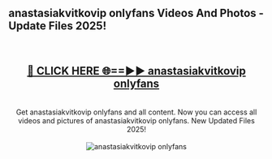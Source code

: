 <h2>anastasiakvitkovip onlyfans Videos And Photos - Update Files 2025!</h2>
<br>
<div align="center">
<h2><a href="https://linkcuts.com/hfmhzwbr" rel="nofollow">🔴 CLICK HERE 🌐==►► anastasiakvitkovip onlyfans</a></h2>
<br>
Get anastasiakvitkovip onlyfans and all content. Now you can access all videos and pictures of anastasiakvitkovip onlyfans. New Updated Files 2025!
<br>
<br>
<a href="https://linkcuts.com/hfmhzwbr" rel="nofollow" data-target="animated-image.originalLink"><img src="https://i.ibb.co.com/WyWwxjT/player-gif2.gif" alt="anastasiakvitkovip onlyfans" style="max-width: 100%; display: inline-block;" data-target="animated-image.originalImage"></a>
</div>
<br>